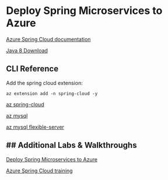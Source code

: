 # Deploy Spring Microservices to Azure

[Azure Spring Cloud documentation](https://docs.microsoft.com/en-us/azure/spring-cloud/)

[Java 8 Download](https://www.azul.com/downloads/zulu-community/?version=java-8-lts&architecture=x86-64-bit&package=jdk)

## CLI Reference

Add the spring cloud extension:

```
az extension add -n spring-cloud -y
```

[az spring-cloud](https://docs.microsoft.com/en-us/cli/azure/ext/spring-cloud/spring-cloud?view=azure-cli-latest)

[az mysql](https://docs.microsoft.com/en-us/cli/azure/mysql?view=azure-cli-latest)

[az mysql flexible-server](https://docs.microsoft.com/en-us/cli/azure/mysql/flexible-server?view=azure-cli-latest)

## ## Additional Labs & Walkthroughs

[Deploy Spring Microservices to Azure](https://docs.microsoft.com/en-us/learn/modules/azure-spring-cloud-workshop/)

[Azure Spring Cloud training](https://github.com/microsoft/azure-spring-cloud-training)
